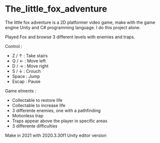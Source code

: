 # The_little_fox_adventure
The little fox adventure is a 2D platformer video game, make with the game engine Unity and C# programming language. I do this project alone.

Played Fox and browse 3 different levels with enemies and traps.

Control :

- Z / ↑ : Take stairs
- Q / ← : Move left
- D / → : Move right
- S / ↓ : Crouch
- Space : Jump
- Escap : Pause

Game elments :

- Collectable to restore life
- Collectable to increase life
- 3 differente enemies, one with a pathfinding
- Motionless trap
- Traps appear above the player in specific areas
- 3 differente difficulties

Make in 2021 with 2020.3.30f1 Unity editor version
